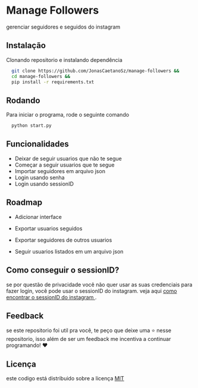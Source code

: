 
# Manage Followers

gerenciar seguidores e seguidos do instagram

## Instalação

Clonando repositorio e instalando dependência

```bash
  git clone https://github.com/JonasCaetanoSz/manage-followers &&
  cd manage-followers &&
  pip install -r requirements.txt
```
    
## Rodando 

Para iniciar o programa, rode o seguinte comando

```bash
  python start.py
```


## Funcionalidades

- Deixar de seguir usuarios que não te segue
- Começar a seguir usuarios que te segue
- Importar seguidores em arquivo json
- Login usando senha
- Login usando sessionID


## Roadmap

- Adicionar interface

- Exportar usuarios seguidos

- Exportar seguidores de outros usuarios

- Seguir usuarios listados em um arquivo json


## Como conseguir o sessionID?

se por questão de privacidade você não quer usar as suas credenciais para fazer login, você pode usar o sessionID do instagram.
veja aqui <a href='https://valvepress.com/how-to-get-instagram-session-cookie'/> como encontrar o sessionID do instagram </a>. 


## Feedback

se este repositorio foi util pra você, te peço que deixe uma :star: nesse repositorio, isso além de ser um feedback me incentiva a continuar programando! :heart:


## Licença

este codigo está distribuido sobre a licença [MIT](https://choosealicense.com/licenses/mit/)

